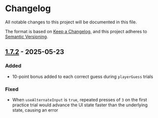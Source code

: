 # Changelog

All notable changes to this project will be documented in this file.

The format is based on [Keep a Changelog](https://keepachangelog.com/en/1.0.0/),
and this project adheres to [Semantic Versioning](https://semver.org/spec/v2.0.0.html).

## [1.7.2] - 2025-05-23

### Added

- 10-point bonus added to each correct guess during `playerGuess` trials

### Fixed

- When `useAlternateInput` is `true`, repeated presses of `3` on the first practice trial would advance the UI state faster than the underlying state, causing an error

[1.7.2]: https://github.com/Brain-Development-and-Disorders-Lab/task_intentions/compare/v1.7.1...v1.7.2
